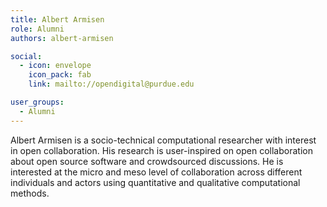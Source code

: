 ```yaml
---
title: Albert Armisen
role: Alumni
authors: albert-armisen

social:
  - icon: envelope
    icon_pack: fab
    link: mailto://opendigital@purdue.edu

user_groups:
  - Alumni
---
```

Albert Armisen is a socio-technical computational researcher with interest in open collaboration. His research is user-inspired on open collaboration about open source software and crowdsourced discussions. He is interested at the micro and meso level of collaboration across different individuals and actors using quantitative and qualitative computational methods.
